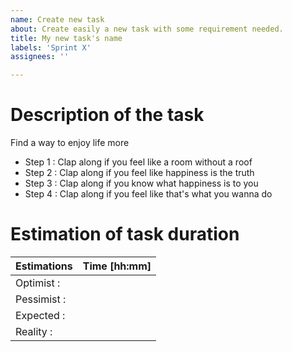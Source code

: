 ```yaml
---
name: Create new task
about: Create easily a new task with some requirement needed.
title: My new task's name
labels: 'Sprint X'
assignees: ''

---
```


# Description of the task
Find a way to enjoy life more
- Step 1 : Clap along if you feel like a room without a roof
- Step 2 : Clap along if you feel like happiness is the truth
- Step 3 : Clap along if you know what happiness is to you
- Step 4 : Clap along if you feel like that's what you wanna do

# Estimation of task duration
| Estimations | Time [hh:mm] |
|:--------|--------:|
| Optimist : |    |
| Pessimist : |    |
| Expected : |    |
| Reality : |    |
